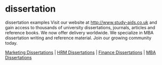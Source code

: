# dissertation
dissertation examples
Visit our website at http://www.study-aids.co.uk and gain access to thousands of university dissertations, journals, articles and reference books. We now offer delivery worldwide. We specialize in MBA dissertation writing and reference material. Join our growing community today.

<a href="https://www.study-aids.co.uk/marketing/">Marketing Dissertations</a> | <a href="https://www.study-aids.co.uk/hrman/">HRM Dissertations</a> | <a href="https://www.study-aids.co.uk/finance/">Finance Dissertations</a> | <a href="https://www.study-aids.co.uk/busman/">MBA Dissertations</a>
